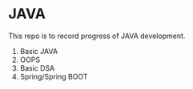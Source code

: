 # JAVA
This repo is to record progress of JAVA development.
1) Basic JAVA
2) OOPS
3) Basic DSA
4) Spring/Spring BOOT
